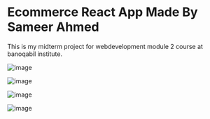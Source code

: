 # Ecommerce React App Made By Sameer Ahmed
This is my midterm project for webdevelopment module 2 course at banoqabil institute.

![image](https://github.com/user-attachments/assets/42d9459c-c566-4b5f-bb85-658a0ac2e5be)

![image](https://github.com/user-attachments/assets/ffc9bc5d-f807-4bb2-a4bf-2b86199e283e)

![image](https://github.com/user-attachments/assets/94c3ae76-3f9a-480e-956f-ffbe244323ed)

![image](https://github.com/user-attachments/assets/b70cba97-561d-45b5-aebe-5c9fc1733225)



